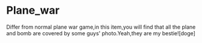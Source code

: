 # Plane_war
Differ from normal plane war game,in this item,you will find that all the plane and bomb are covered by some guys' photo.Yeah,they are my bestie![doge]
